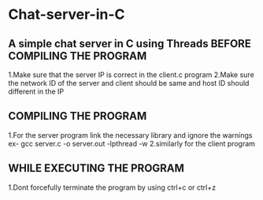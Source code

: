 # Chat-server-in-C
A simple chat server in C using Threads
BEFORE COMPILING THE PROGRAM
------------------------------
1.Make sure that the server IP is correct in the client.c program
2.Make sure the network ID of the server and client should be same and host ID should different in the IP

COMPILING THE PROGRAM
------------------------------
1.For the server program link the necessary library and ignore the warnings
    ex- gcc server.c -o server.out -lpthread -w
2.similarly for the client program 

WHILE EXECUTING THE PROGRAM
------------------------------
1.Dont forcefully terminate the program by using ctrl+c or ctrl+z 
